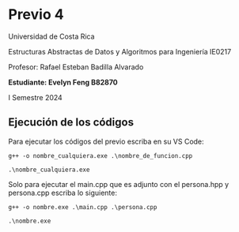 # Previo 4

Universidad de Costa Rica

Estructuras Abstractas de Datos y Algoritmos para Ingeniería IE0217

Profesor: Rafael Esteban Badilla Alvarado

**Estudiante: Evelyn Feng B82870**

I Semestre 2024


## Ejecución de los códigos

Para ejecutar los códigos del previo escriba en su VS Code:
```
g++ -o nombre_cualquiera.exe .\nombre_de_funcion.cpp

.\nombre_cualquiera.exe 
````
Solo para ejecutar el main.cpp que es adjunto con el persona.hpp y persona.cpp escriba lo siguiente:
````
g++ -o nombre.exe .\main.cpp .\persona.cpp

.\nombre.exe
````
